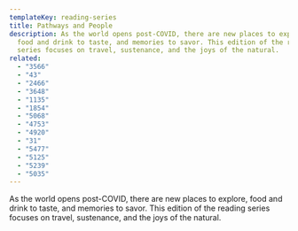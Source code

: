 ```yaml
---
templateKey: reading-series
title: Pathways and People
description: As the world opens post-COVID, there are new places to explore,
  food and drink to taste, and memories to savor. This edition of the reading
  series focuses on travel, sustenance, and the joys of the natural.
related:
  - "3566"
  - "43"
  - "2466"
  - "3648"
  - "1135"
  - "1854"
  - "5068"
  - "4753"
  - "4920"
  - "31"
  - "5477"
  - "5125"
  - "5239"
  - "5035"
---
```

As the world opens post-COVID, there are new places to explore, food and drink to taste, and memories to savor. This edition of the reading series focuses on travel, sustenance, and the joys of the natural.